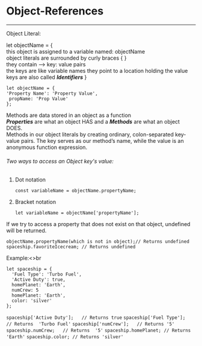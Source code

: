 # Object-References<br>
------
Object Literal: <br>

let objectName = { <br>
    this object is assigned to a variable named: objectName <br>
    object literals are surrounded by curly braces { }<br>
    they contain --> key: value pairs <br>
    the keys are like variable names they point to a location holding the value <br>
    keys are also called ***Identifiers***
} <br>

    let objectName = {
    'Property Name': 'Property Value',
     propName: 'Prop Value'
    };
  
Methods are data stored in an object as a function<br>
***Properties*** are what an object HAS and a ***Methods*** are what an object DOES.<br>
Methods in our object literals by creating ordinary, colon-separated key-value pairs. The key serves as our method’s name, while the value is an anonymous function expression.<br>

###### Two ways to access an Object key's value:<br>
1. Dot notation<br>
   
       const variableName = objectName.propertyName;
2. Bracket notation<br>

       let variableName = objectName['propertyName'];
 

If we try to access a property that does not exist on that object, undefined will be returned.<br>

    objectName.propertyName(which is not in object);// Returns undefined
    spaceship.favoriteIcecream; // Returns undefined

Example:<>br

    let spaceship = {
      'Fuel Type': 'Turbo Fuel',
      'Active Duty': true,
      homePlanet: 'Earth',
      numCrew: 5
      homePlanet: 'Earth',
      color: 'silver'
    };
    
`spaceship['Active Duty'];   // Returns true`
`spaceship['Fuel Type'];   // Returns  'Turbo Fuel'`
`spaceship['numCrew'];   // Returns '5'`
`spaceship.numCrew;   // Returns  '5'`
`spaceship.homePlanet; // Returns 'Earth'`
`spaceship.color; // Returns 'silver'`


